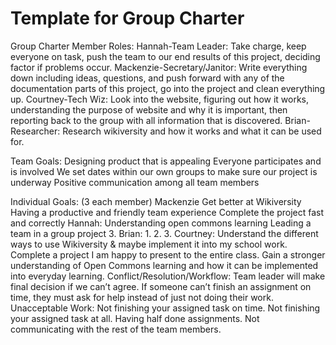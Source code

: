 # Template for Group Charter

Group Charter
Member Roles:
Hannah-Team Leader: Take charge, keep everyone on task, push the team to our end results of this project, deciding factor if problems occur. 
Mackenzie-Secretary/Janitor: Write everything down including ideas, questions, and push forward with any of the documentation parts of this project, go into the project and clean everything up. 
Courtney-Tech Wiz: Look into the website, figuring out how it works, understanding the purpose of website and why it is important, then reporting back to the group with all information that is discovered. 
Brian-Researcher: Research wikiversity and how it works and what it can be used for. 

Team Goals:
Designing product that is appealing 
Everyone participates and is involved
We set dates within our own groups to make sure our project is underway
Positive communication among all team members

Individual Goals: (3 each member)
Mackenzie 
Get better at Wikiversity 
Having a productive and friendly team experience
Complete the project fast and correctly 
Hannah:
Understanding open commons learning 
Leading a team in a group project 
3.
Brian:
1.
2.
3.
Courtney:
Understand the different ways to use Wikiversity & maybe implement it into my school work.
Complete a project I am happy to present to the entire class.
Gain a stronger understanding of Open Commons learning and how it can be implemented into everyday learning.
Conflict/Resolution/Workflow:
Team leader will make final decision if we can’t agree.
If someone can’t finish an assignment on time, they must ask for help instead of just not doing their work.
Unacceptable Work:
Not finishing your assigned task on time.
Not finishing your assigned task at all.
Having half done assignments. 
Not communicating with the rest of the team members. 


